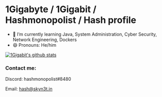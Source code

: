 # 1Gigabyte / 1Gigabit / Hashmonopolist / Hash profile

- 🌱 I’m currently learning Java, System Administration, Cyber Security, Network Engineering, Dockers
- 😄 Pronouns: He/him

[![1Gigabit's github stats](https://github-readme-stats.vercel.app/api?username=1Gigabit&count_private=true&include_all_commits=true&theme=radical)](https://google.com)


### Contact me: 
Discord: hashmonopolist#8480

Email: hash@skyn3t.in

